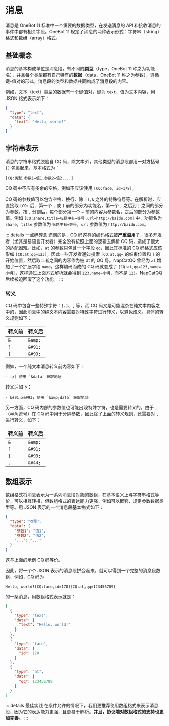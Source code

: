 # 消息

消息是 OneBot 11 标准中一个重要的数据类型，在发送消息的 API 和接收消息的事件中都有相关字段。OneBot 11 规定了消息的两种表示形式：字符串（string）格式和数组（array）格式。

## 基础概念

消息的基本构成单位是消息段，有不同的**类型**（type，OneBot 11 称之为功能名），并且每个类型都有自己特有的**数据**（data，OneBot 11 称之为参数），遵循键-值对的形式。消息段的类型和数据共同构成了消息段的内容。

例如，文本（text）类型的数据有一个键值对，键为 `text`，值为文本内容，用 JSON 格式表示如下：

```json
{
  "type": "text",
  "data": {
    "text": "Hello, world!"
  }
}
```

## 字符串表示

消息的字符串格式脱胎自 CQ 码，除文本外，其他类型的消息段都用一对方括号 `[]` 包裹起来，基本格式为：

```
[CQ:类型,参数1=值1,参数2=值2,...]
```

CQ 码中不应有多余的空格，例如不应该使用 `[CQ:face, id=178]`。

CQ 码的参数值可以包含空格、换行、除 `[],&` 之外的特殊符号等。在解析时，应直接取 `[CQ:` 后、第一个 `,` 或 `]` 前的部分为功能名，第一个 `,` 之后到 `]` 之间的部分为参数，按 `,` 分割后，每个部分第一个 `=` 前的内容为参数名，之后的部分为参数值。例如 `[CQ:share,title=标题中有=等号,url=http://baidu.com]` 中，功能名为 `share`，`title` 参数值为 `标题中有=等号`，`url` 参数值为 `http://baidu.com`。

::: details 一点碎碎念
遗憾的是，CQ 码这样的编码格式被**严重滥用**了，很多开发者（尤其是易语言开发者）完全没有按照上面的逻辑去解析 CQ 码，造成了很大的适配困难。比如，`at` 的参数只包含一个字段 `qq`，因此其标准的 CQ 码格式应该形如 `[CQ:at,qq=123]`，因此一些开发者通过搜索 `[CQ:at,qq=` 的结束位置和 `]` 的开始位置，然后取二者之间的内容作为被 at 的 QQ 号。NapCatQQ 曾经为 `at` 增加了一个扩展字段 `name`，这样编码而成的 CQ 码就变成了 `[CQ:at,qq=123,name=小明]`，这样通过上面方式解析就会得到 `123,name=小明`，而不是 `123`。NapCatQQ 后续被迫回滚了这个功能。
:::

### 转义

CQ 码中包含一些特殊字符：`[`、`]`、`,` 等，而 CQ 码又是可能混杂在纯文本内容之中的，因此消息中的纯文本内容需要对特殊字符进行转义，以避免歧义。具体的转义规则如下：

| 转义前 | 转义后  |
| ------ | ------- |
| `&`    | `&amp;` |
| `[`    | `&#91;` |
| `]`    | `&#93;` |

例如，一个纯文本消息转义前内容如下：

```
- [x] 使用 `&data` 获取地址
```

转义后如下：

```
- &#91;x&#93; 使用 `&amp;data` 获取地址
```

另一方面，CQ 码内部的参数值也可能出现特殊字符，也是需要转义的。由于 `,`（半角逗号）在 CQ 码中用于分隔参数，因此除了上面的转义规则，还需要对 `,` 进行转义，如下：

| 转义前 | 转义后  |
| ------ | ------- |
| `&`    | `&amp;` |
| `[`    | `&#91;` |
| `]`    | `&#93;` |
| `,`    | `&#44;` |

## 数组表示

数组格式将消息表示为一系列消息段对象的数组，在基本语义上与字符串格式等价，可以相互转换，但数组格式的表达能力更强，例如可以嵌套、规定参数数据类型等。用 JSON 表示的一个消息段基本格式如下：

```json
{
  "type": "类型",
  "data": {
    "参数1": "值1",
    "参数2": "值2",
    "...": "..."
  }
}
```

这与上面的示例 CQ 码等价。

因此，将一个个 JSON 表示的消息段拼合起来，就可以得到一个完整的消息段数组，例如，CQ 码为

```
Hello, world![CQ:face,id=178][CQ:at,qq=123456789]
```

的一条消息，用数组格式表示就是：

```json
[
  {
    "type": "text",
    "data": {
      "text": "Hello, world!"
    }
  },
  {
    "type": "face",
    "data": {
      "id": 178
    }
  },
  {
    "type": "at",
    "data": {
      "qq": 123456789
    }
  }
]
```

::: details 最佳实践
在条件允许的情况下，我们更推荐使用数组格式来表示消息段，因为它的表达能力更强，且更易于解析。**并且，协议端对数组格式的支持也更加完善。**
:::

